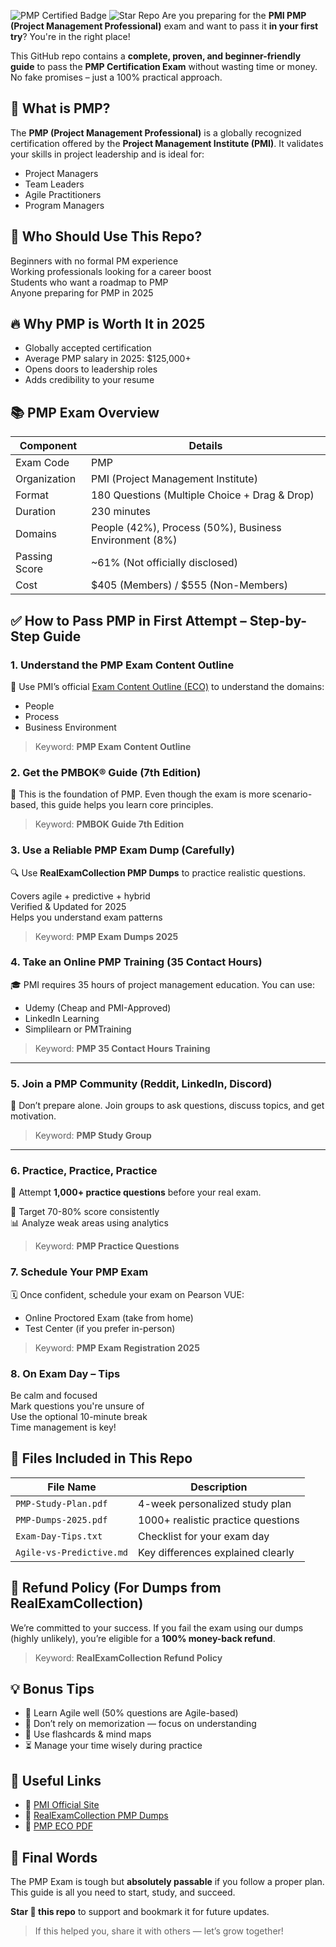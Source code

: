 ![PMP Certified Badge](https://img.shields.io/badge/PMP%20Exam-2025%20Verified%20Dumps-blueviolet?style=for-the-badge&logo=readthedocs&logoColor=white)
![Star Repo](https://img.shields.io/github/stars/examleads/Pass-PMP-Exam-2025-With-Complete-Guide?style=for-the-badge&label=⭐%20Star%20This%20Repo&color=brightgreen)
Are you preparing for the **PMI PMP (Project Management Professional)** exam and want to pass it **in your first try**? You're in the right place!

This GitHub repo contains a **complete, proven, and beginner-friendly guide** to pass the **PMP Certification Exam** without wasting time or money. No fake promises – just a 100% practical approach.


## 📌 What is PMP?

The **PMP (Project Management Professional)** is a globally recognized certification offered by the **Project Management Institute (PMI)**. It validates your skills in project leadership and is ideal for:

- Project Managers  
- Team Leaders  
- Agile Practitioners  
- Program Managers  

## 🧠 Who Should Use This Repo?

 Beginners with no formal PM experience  
 Working professionals looking for a career boost  
 Students who want a roadmap to PMP  
 Anyone preparing for PMP in 2025

## 🔥 Why PMP is Worth It in 2025

-  Globally accepted certification
-  Average PMP salary in 2025: $125,000+
-  Opens doors to leadership roles
-  Adds credibility to your resume

## 📚 PMP Exam Overview

| Component        | Details                               |
|------------------|----------------------------------------|
| Exam Code        | PMP                                    |
| Organization     | PMI (Project Management Institute)     |
| Format           | 180 Questions (Multiple Choice + Drag & Drop) |
| Duration         | 230 minutes                            |
| Domains          | People (42%), Process (50%), Business Environment (8%) |
| Passing Score    | ~61% (Not officially disclosed)        |
| Cost             | $405 (Members) / $555 (Non-Members)    |

## ✅ How to Pass PMP in First Attempt – Step-by-Step Guide

### 1. Understand the PMP Exam Content Outline  
📌 Use PMI’s official [Exam Content Outline (ECO)](https://www.pmi.org/certifications/project-management-pmp) to understand the domains:
- People  
- Process  
- Business Environment  

> Keyword: **PMP Exam Content Outline**

### 2. Get the PMBOK® Guide (7th Edition)  
📖 This is the foundation of PMP. Even though the exam is more scenario-based, this guide helps you learn core principles.

> Keyword: **PMBOK Guide 7th Edition**

### 3. Use a Reliable PMP Exam Dump (Carefully)  
🔍 Use **RealExamCollection PMP Dumps** to practice realistic questions.

 Covers agile + predictive + hybrid  
 Verified & Updated for 2025  
 Helps you understand exam patterns

> Keyword: **PMP Exam Dumps 2025**

### 4. Take an Online PMP Training (35 Contact Hours)  
🎓 PMI requires 35 hours of project management education. You can use:
- Udemy (Cheap and PMI-Approved)
- LinkedIn Learning
- Simplilearn or PMTraining

> Keyword: **PMP 35 Contact Hours Training**

---

### 5. Join a PMP Community (Reddit, LinkedIn, Discord)  
🤝 Don’t prepare alone. Join groups to ask questions, discuss topics, and get motivation.

> Keyword: **PMP Study Group**

---

### 6. Practice, Practice, Practice  
📝 Attempt **1,000+ practice questions** before your real exam.

🎯 Target 70-80% score consistently  
📊 Analyze weak areas using analytics  

> Keyword: **PMP Practice Questions**

### 7. Schedule Your PMP Exam  
🗓️ Once confident, schedule your exam on Pearson VUE:
- Online Proctored Exam (take from home)
- Test Center (if you prefer in-person)

> Keyword: **PMP Exam Registration 2025**

### 8. On Exam Day – Tips  
 Be calm and focused  
 Mark questions you're unsure of  
 Use the optional 10-minute break  
 Time management is key!

## 📂 Files Included in This Repo

| File Name                     | Description                              |
|------------------------------|------------------------------------------|
| `PMP-Study-Plan.pdf`         | 4-week personalized study plan           |
| `PMP-Dumps-2025.pdf`         | 1000+ realistic practice questions       |
| `Exam-Day-Tips.txt`          | Checklist for your exam day              |
| `Agile-vs-Predictive.md`     | Key differences explained clearly        |


## 🔄 Refund Policy (For Dumps from RealExamCollection)

We’re committed to your success. If you fail the exam using our dumps (highly unlikely), you’re eligible for a **100% money-back refund**.

> Keyword: **RealExamCollection Refund Policy**

## 💡 Bonus Tips

- 💬 Learn Agile well (50% questions are Agile-based)
- 🛑 Don’t rely on memorization — focus on understanding
- 🧠 Use flashcards & mind maps
- ⏳ Manage your time wisely during practice

## 🔗 Useful Links

- 🔹 [PMI Official Site](https://www.pmi.org/)
- 🔹 [RealExamCollection PMP Dumps](https://www.realexamcollection.com/pmi/pmp-dumps.html)
- 🔹 [PMP ECO PDF](https://www.pmi.org/-/media/pmi/documents/public/pdf/certifications/project-management-professional-exam-content-outline.pdf)

## 🙌 Final Words

The PMP Exam is tough but **absolutely passable** if you follow a proper plan. This guide is all you need to start, study, and succeed.

**Star 🌟 this repo** to support and bookmark it for future updates.

> If this helped you, share it with others — let’s grow together!
